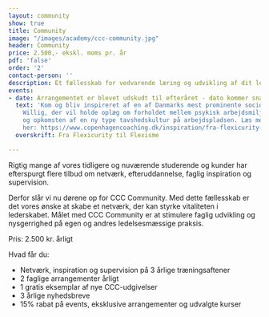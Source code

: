 ```yaml
---
layout: community
show: true
title: Community
image: "/images/academy/ccc-community.jpg"
header: Community
price: 2.500,- ekskl. moms pr. år
pdf: 'false'
order: '2'
contact-person: ''
description: Et fællesskab for vedvarende læring og udvikling af dit lederskab
events:
- date: Arrangementet er blevet udskudt til efteråret - dato kommer snarest.
  text: 'Kom og bliv inspireret af en af Danmarks mest prominente sociologer, Rasmus
    Willig, der vil holde oplæg om forholdet mellem psykisk arbejdsmiljø, ytringsfrihed
    og opkomsten af en ny type tavshedskultur på arbejdspladsen. Læs mere om arrangementet
    her: https://www.copenhagencoaching.dk/inspiration/fra-flexicurity-til-flexisme/'
  overskrift: Fra Flexicurity til Flexisme

---
```

Rigtig mange af vores tidligere og nuværende studerende og kunder har efterspurgt flere tilbud om netværk, efteruddannelse, faglig inspiration og supervision.

Derfor slår vi nu dørene op for CCC Community. Med dette fællesskab er det vores ønske at skabe et netværk, der kan styrke vitaliteten i lederskabet. Målet med CCC Community er at stimulere faglig udvikling og nysgerrighed på egen og andres ledelsesmæssige praksis.

Pris: 2.500 kr. årligt

Hvad får du:

-	Netværk, inspiration og supervision på 3 årlige træningsaftener
-	2 faglige arrangementer årligt
-	1 gratis eksemplar af nye CCC-udgivelser
-	3 årlige nyhedsbreve
-	15% rabat på events, eksklusive arrangementer og udvalgte kurser